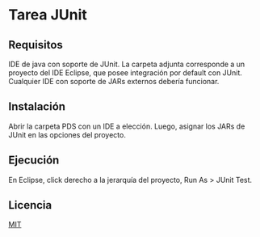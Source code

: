 ﻿# Tarea JUnit

## Requisitos

IDE de java con soporte de JUnit. La carpeta adjunta corresponde a un proyecto del IDE Eclipse, que posee integración por default con JUnit. Cualquier IDE con soporte de JARs externos debería funcionar.

## Instalación

Abrir la carpeta PDS con un IDE a elección. Luego, asignar los JARs de JUnit en las opciones del proyecto. 

## Ejecución

En Eclipse, click derecho a la jerarquía del proyecto, Run As > JUnit Test.

## Licencia
[MIT](https://choosealicense.com/licenses/mit/)

